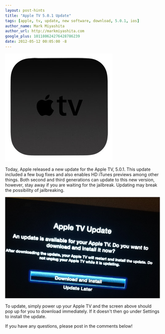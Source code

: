 ```yaml
---
layout: post-hints
title: "Apple TV 5.0.1 Update"
tags: [apple, tv, update, new software, download, 5.0.1, ios]
author_name: Mark Miyashita
author_url: http://markmiyashita.com
google_plus: 101180624276428786239
date: 2012-05-12 00:05:00 -8
---
```


<img class="clear blog-image-full-border" src="/images/apple_tv.jpg" title="Apple TV">

Today, Apple released a new update for the Apple TV, 5.0.1. This update included a few bug fixes and also enables HD iTunes previews among other things. Both second and third generations can update to this new version, however, stay away if you are waiting for the jailbreak. Updating may break the possibility of jailbreaking.

<img class="clear blog-image-full-border" src="/images/apple_tv_update.png" title="Update">

To update, simply power up your Apple TV and the screen above should pop up for you to download immediately. If it doesn't then go under Settings to install the update.

If you have any questions, please post in the comments below!
